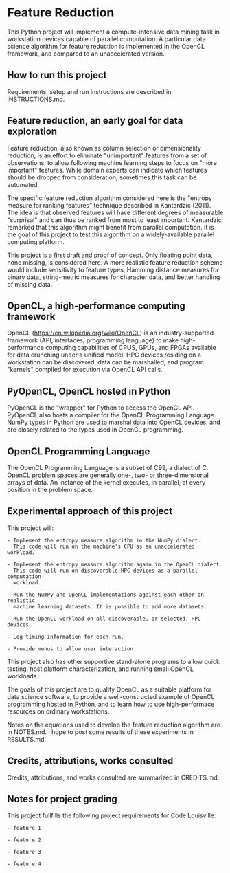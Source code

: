 
# Feature Reduction

This Python project will implement a compute-intensive data mining task in 
workstation devices capable of parallel computation. A particular data science 
algorithm for feature reduction is implemented in the OpenCL framework, and 
compared to an unaccelerated version.

## How to run this project

Requirements, setup and run instructions are described in INSTRUCTIONS.md.

## Feature reduction, an early goal for data exploration

Feature reduction, also known as column selection or dimensionality reduction,
is an effort to eliminate "unimportant" features from a set of observations, to 
allow following machine learning steps to focus on "more important" features. 
While domain experts can indicate which features should be dropped from 
consideration, sometimes this task can be automated.

The specific feature reduction algorithm considered here is the "entropy measure 
for ranking features" technique described in Kantardzic (2011). The idea is that 
observed features will have different degrees of measurable "surprisal" and can 
thus be ranked from most to least important. Kantardzic remarked that this 
algorithm might benefit from parallel computation. It is the goal of this project 
to test this algorithm on a widely-available parallel computing platform.

This project is a first draft and proof of concept. Only floating point data, 
none missing, is considered here. A more realistic feature reduction scheme would 
include sensitivity to feature types, Hamming distance measures for binary data, 
string-metric measures for character data, and better handling of missing data.

## OpenCL, a high-performance computing framework

OpenCL (https://en.wikipedia.org/wiki/OpenCL) is an industry-supported 
framework (API, interfaces, programming language) to make high-performance 
computing capabilities of CPUS, GPUs, and FPGAs available for data crunching 
under a unified model. HPC devices residing on a workstation can be discovered, 
data can be marshalled, and program "kernels" compiled for execution via OpenCL 
API calls.

## PyOpenCL, OpenCL hosted in Python

PyOpenCL is the "wrapper" for Python to access the OpenCL API. PyOpenCL also 
hosts a compiler for the OpenCL Programming Language. NumPy types in Python 
are used to marshal data into OpenCL devices, and are closely related to the 
types used in OpenCL programming.

## OpenCL Programming Language

The OpenCL Programming Language is a subset of C99, a dialect of C. OpenCL 
problem spaces are generally one-, two- or three-dimensional arrays of data. An 
instance of the kernel executes, in parallel, at every position in the problem 
space.

## Experimental approach of this project

This project will:

    - Implement the entropy measure algorithm in the NumPy dialect.
      This code will run on the machine's CPU as an unaccelerated workload.

    - Implement the entropy measure algorithm again in the OpenCL dialect.
      This code will run on discoverable HPC devices as a parallel computation 
      workload.

    - Run the NumPy and OpenCL implementations against each other on realistic 
      machine learning datasets. It is possible to add more datasets.

    - Run the OpenCL workload on all discoverable, or selected, HPC devices.

    - Log timing information for each run.

    - Provide menus to allow user interaction.

This project also has other supportive stand-alone programs to allow quick
testing, host platform characterization, and running small OpenCL workloads. 

The goals of this project are to qualify OpenCL as a suitable platform for data 
science software, to provide a well-constructed example of OpenCL programming 
hosted in Python, and to learn how to use high-performace resources on ordinary 
workstations.

Notes on the equations used to develop the feature reduction algorithm are in
NOTES.md. I hope to post some results of these experiments in RESULTS.md.

## Credits, attributions, works consulted

Credits, attributions, and works consulted are summarized in CREDITS.md.

## Notes for project grading

This project fullfills the following project requirements for Code Louisville:

    - feature 1

    - feature 2

    - feature 3

    - feature 4
